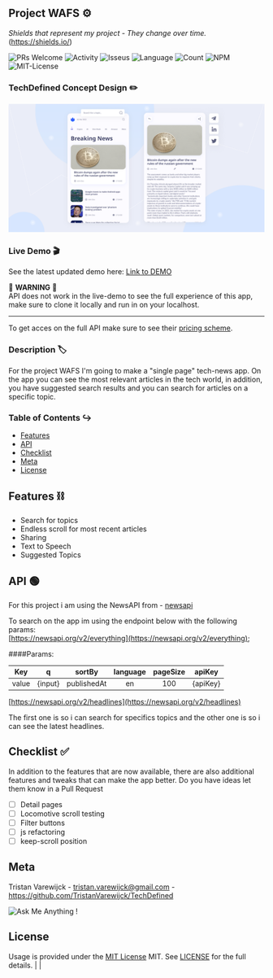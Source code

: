 ## Project WAFS :gear:

_Shields that represent my project - They change over time._ (https://shields.io/)

![PRs Welcome](https://img.shields.io/badge/PRs-welcome-brightgreen.svg?style=flat-square) ![Activity](https://img.shields.io/github/last-commit/TristanVarewijck/TechDefined) ![Isseus](https://img.shields.io/github/issues/TristanVarewijck/TechDefined) ![Language](https://img.shields.io/github/languages/top/TristanVarewijck/TechDefined) ![Count](https://img.shields.io/github/languages/count/TristanVarewijck/TechDefined?color=#a55eea) ![NPM](https://img.shields.io/npm/v/npm) ![MIT-License](https://img.shields.io/apm/l/vim-mode)

### TechDefined Concept Design :pencil2:

![TechDefined-concept-design](https://github.com/TristanVarewijck/TechDefined/blob/main/assets/images/concept-display.png)

### Live Demo :clapper:

See the latest updated demo here:
[Link to DEMO](https://tristanvarewijck.github.io/TechDefined/)

:rotating_light: **WARNING** :rotating_light: <br>
API does not work in the live-demo to see the full experience of this app, make sure to clone it locally and run in on your localhost.

---

To get acces on the full API make sure to see their [pricing scheme](https://newsapi.org/pricing).

### Description :label:

For the project WAFS I'm going to make a "single page" tech-news app.
On the app you can see the most relevant articles in the tech world, in addition, you have suggested search results and you can search for articles on a specific topic.

### Table of Contents :arrow_right_hook:

- [Features](##features)
- [API](##API)
- [Checklist](##Checklist)
- [Meta](##Meta)
- [License](#license)

## Features :chains:

- Search for topics
- Endless scroll for most recent articles
- Sharing
- Text to Speech
- Suggested Topics

## API :green_circle:

For this project i am using the NewsAPI from - [newsapi](https://newsapi.org/)

To search on the app im using the endpoint below with the following params: <br>
[https://newsapi.org/v2/everything](https://newsapi.org/v2/everything);

####Params:

|  Key  |    q    |   sortBy    | language | pageSize |  apiKey  |
| :---: | :-----: | :---------: | :------: | :------: | :------: |
| value | {input} | publishedAt |    en    |   100    | {apiKey} |

[https://newsapi.org/v2/headlines](https://newsapi.org/v2/headlines)

The first one is so i can search for specifics topics and the other one is so i can see the latest headlines.

## Checklist :white_check_mark:

In addition to the features that are now available, there are also additional features and tweaks that can make the app better. Do you have ideas let them know in a Pull Request

- [ ] Detail pages
- [ ] Locomotive scroll testing
- [ ] Filter buttons
- [ ] js refactoring
- [ ] keep-scroll position

## Meta

Tristan Varewijck - tristan.varewijck@gmail.com - https://github.com/TristanVarewijck/TechDefined

![Ask Me Anything !](https://img.shields.io/badge/Ask%20me-anything-1abc9c.svg)

## License

Usage is provided under the [MIT License](https://github.com/git/git-scm.com/blob/master/MIT-LICENSE.txt) MIT. See [LICENSE](https://github.com/TristanVarewijck/TechDefined/blob/master/LICENSE) for the full details. | |

<!-- replace the code in the /docs folder with your own, so you can showcase your work with GitHub Pages 🌍 -->

<!-- Add a nice poster image here at the end of the week, showing off your shiny frontend 📸  // -->

<!-- Maybe a table of contents here? 📚  // -->

<!-- How about a section that describes how to install this project? 🤓 -->

<!-- What external data source is featured in your project and what are its properties 🌠  // -->

<!-- Maybe a checklist of done stuff and stuff still on your wishlist? ✅ // -->
